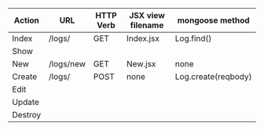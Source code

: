 
 |  Action       | URL           | HTTP Verb| JSX view filename | mongoose method |
| -------------  | ------------- | -------- | -------------- | ------------------|
| Index          | /logs/        | GET      |Index.jsx       |   Log.find()      |
| Show           |               |          |                |                   |
| New            | /logs/new	 | GET      |  New.jsx       |   none            |
| Create         | /logs/        | POST     |  none          |Log.create(reqbody)|
| Edit           |               |          |                |                   |
| Update         |               |          |                |                   |
| Destroy        |               |          |                |                   |
 